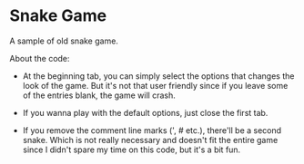 # Snake Game

A sample of old snake game.

About the code:

- At the beginning tab, you can simply select the options that changes the look of the game. But it's not that user friendly since if you leave some of the entries blank, the game will crash. 

- If you wanna play with the default options, just close the first tab.

- If you remove the comment line marks (', # etc.), there'll be a second snake. Which is not really necessary and doesn't fit the entire game since I didn't spare my time on this code, but it's a bit fun.
